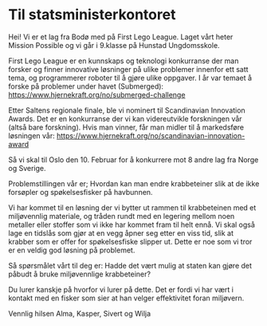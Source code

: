# Til statsministerkontoret

Hei!
Vi er et lag fra Bodø med på First Lego League. Laget vårt heter Mission Possible og vi går i 9.klasse på Hunstad Ungdomsskole.

First Lego League er en kunnskaps og teknologi konkurranse der man forsker og finner innovative løsninger på ulike problemer innenfor ett satt tema, og programmerer roboter til å gjøre ulike oppgaver. I år var temaet å forske på problemer under havet (Submerged): https://www.hjernekraft.org/no/submerged-challenge

Etter Saltens regionale finale, ble vi nominert til Scandinavian Innovation Awards. Det er en konkurranse der vi kan videreutvikle forskningen vår (altså bare forskning). Hvis man vinner, får man midler til å markedsføre løsningen vår: https://www.hjernekraft.org/no/scandinavian-innovation-award

Så vi skal til Oslo den 10. Februar for å konkurrere mot 8 andre lag fra Norge og Sverige.

Problemstillingen vår er; Hvordan kan man endre krabbeteiner slik at de ikke forsøpler og spøkelsesfisker på havbunnen.

Vi har kommet til en løsning der vi bytter ut rammen til krabbeteinen med et miljøvennlig materiale, og tråden rundt med en legering mellom noen metaller eller stoffer som vi ikke har kommet fram til helt ennå. Vi skal også lage en tidslås som gjør at en vegg åpner seg etter en viss tid, slik at krabber som er offer for spøkelsesfiske slipper ut. Dette er noe som vi tror er en veldig god løsning på problemet.

Så spørsmålet vårt til deg er: Hadde det vært mulig at staten kan gjøre det påbudt å bruke miljøvennlige krabbeteiner?

Du lurer kanskje på hvorfor vi lurer på dette. Det er fordi vi har vært i kontakt med en fisker som sier at han velger effektivitet foran miljøvern.

Vennlig hilsen
Alma, Kasper, Sivert og Wilja


